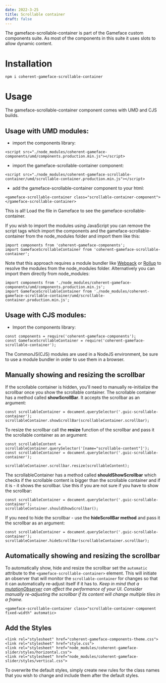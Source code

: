 ```yaml
---
date: 2022-3-25
title: Scrollable container
draft: false
---
```


<!--Copyright (c) Coherent Labs AD. All rights reserved. Licensed under the MIT License. See License.txt in the project root for license information. -->

The gameface-scrollable-container is part of the Gameface custom components suite. As most of the components in this suite it uses slots to allow dynamic content.

# Installation

`npm i coherent-gameface-scrollable-container`

# Usage

The gameface-scrollable-container component comes with UMD and CJS builds.

## Usage with UMD modules:

- import the components library:

```{.html}
<script src="./node_modules/coherent-gameface-components/umd/components.production.min.js"></script>
```

- import the gameface-scrollable-container component:

```{.html}
<script src="./node_modules/coherent-gameface-scrollable-container/umd/scrollable-container.production.min.js"></script>
```

- add the gameface-scrollable-container component to your html:

```{.html}
<gameface-scrollable-container class="scrollable-container-component"></gameface-scrollable-container>
```

This is all! Load the file in Gameface to see the gameface-scrollable-container.

If you wish to import the modules using JavaScript you can remove the script tags which import the components and the gameface-scrollable-container from the node_modules folder and import them like this:

```{.js}
import components from 'coherent-gameface-components';
import GamefaceScrollableContainer from 'coherent-gameface-scrollable-container';
```

Note that this approach requires a module bundler like [Webpack](https://webpack.js.org/) or [Rollup](https://rollupjs.org/guide/en/) to resolve the modules from the node_modules folder. Alternatively you can import them directly from node_modules:

```{.js}
import components from './node_modules/coherent-gameface-components/umd/components.production.min.js';
import GamefaceScrollableContainer from './node_modules/coherent-gameface-scrollable-container/umd/scrollable-container.production.min.js';
```

## Usage with CJS modules:

- Import the components library:

```{.js}
const components = require('coherent-gameface-components');
const GamefaceScrollableContainer = require('coherent-gameface-scrollable-container');
```

The CommonJS(CJS) modules are used in a NodeJS environment, be sure to use a module bundler in order to use them in a browser.

## Manually showing and resizing the scrollbar

If the scrollable container is hidden, you'll need to manually re-initialize the scrollbar once you show the scrollable container. The scrollable container has a method called **showScrollBar**. It accepts the scrollbar as an argument:

```{.js}
const scrollableContainer = document.querySelector('.guic-scrollable-container');
scrollableContainer.showScrollBar(scrollableContainer.scrollbar);
```

To resize the scrollbar call the **resize** function of the scrollbar and pass it the scrollable container as an argument:

```{.js}
const scrollableContent = scrollableContainer.querySelector('[name="scrollable-content"]');
const scrollableContainer = document.querySelector('.guic-scrollable-container');

scrollableContainer.scrollbar.resize(scrollableContent);
```

The scrollableContainer has a method called **shouldShowScrollbar** which checks if the scrollable content is bigger than the scrollable container and if it is - it shows the scrollbar. Use this if you are not sure if you have to show the scrollbar:

```{.js}
const scrollableContainer = document.querySelector('.guic-scrollable-container');
scrollableContainer.shouldShowScrollbar();
```

If you need to hide the scrollbar - use the **hideScrollBar method** and pass it the scrollbar as an argument:

```{.js}
const scrollableContainer = document.querySelector('.guic-scrollable-container');
scrollableContainer.hideScrollBar(scrollableContainer.scrollbar);
```

## Automatically showing and resizing the scrollbar

To automatically show, hide and resize the scrollbar set the `automatic` attribute to the `<gameface-scrollable-container>` element. This will initiate an observer that will monitor the `scrollable-container` for changes so that it can automatically re-adjust itself if it has to. *Keep in mind that a [mutationObserver](https://developer.mozilla.org/en-US/docs/Web/API/MutationObserver) can affect the performance of your UI. Consider manually re-adjusting the scrollbar if its content will change multiple tiles in a frame.*

`<gameface-scrollable-container class="scrollable-container-component fixed-width" automatic>`

## Add the Styles

```{.css}
<link rel="stylesheet" href="coherent-gameface-components-theme.css">
<link rel="stylesheet" href="style.css">
<link rel="stylesheet" href="node_modules/coherent-gameface-slider/styles/horizontal.css">
<link rel="stylesheet" href="node_modules/coherent-gameface-slider/styles/vertical.css">
```

To overwrite the default styles, simply create new rules for the class names that you wish to change and include them after the default styles.
